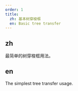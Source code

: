 ```yaml
---
order: 1
title:
  zh: 基本树穿梭框
  en: Basic tree transfer
---
```


## zh

最简单的树穿梭框用法。

## en

The simplest tree transfer usage.
